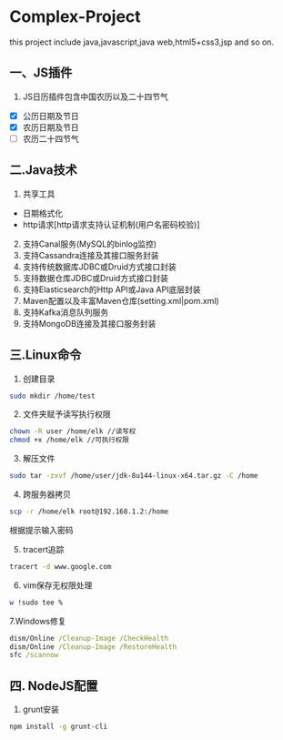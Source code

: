 # Complex-Project
this project include java,javascript,java web,html5+css3,jsp and so on.
## 一、JS插件
1. JS日历插件包含中国农历以及二十四节气
  - [x] 公历日期及节日
  - [x] 农历日期及节日
  - [ ] 农历二十四节气
## 二.Java技术
1. 共享工具
- 日期格式化
- http请求[http请求支持认证机制(用户名密码校验)]
2. 支持Canal服务(MySQL的binlog监控)
3. 支持Cassandra连接及其接口服务封装
4. 支持传统数据库JDBC或Druid方式接口封装
5. 支持数据仓库JDBC或Druid方式接口封装
7. 支持Elasticsearch的Http API或Java API底层封装
8. Maven配置以及丰富Maven仓库(setting.xml|pom.xml)
9. 支持Kafka消息队列服务
10. 支持MongoDB连接及其接口服务封装
## 三.Linux命令
1. 创建目录
```bash
sudo mkdir /home/test
```
2. 文件夹赋予读写执行权限
```bash
chown -R user /home/elk //读写权
chmod +x /home/elk //可执行权限
```
3. 解压文件
```bash
sudo tar -zxvf /home/user/jdk-8u144-linux-x64.tar.gz -C /home
```
4. 跨服务器拷贝
```bash
scp -r /home/elk root@192.168.1.2:/home
```
根据提示输入密码

5. tracert追踪
```bash
tracert -d www.google.com
```
6. vim保存无权限处理
```bash
w !sudo tee %
```
7.Windows修复
```cmd
dism/Online /Cleanup-Image /CheckHealth
dism/Online /Cleanup-Image /RestoreHealth
sfc /scannow
```
## 四. NodeJS配置
1. grunt安装
```bash
npm install -g grunt-cli
```

